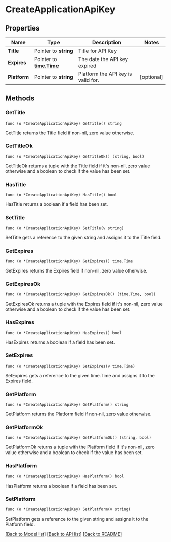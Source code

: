 # CreateApplicationApiKey

## Properties

Name | Type | Description | Notes
------------ | ------------- | ------------- | -------------
**Title** | Pointer to **string** | Title for API Key | 
**Expires** | Pointer to [**time.Time**](time.Time.md) | The date the API key expired | 
**Platform** | Pointer to **string** | Platform the API key is valid for. | [optional] 

## Methods

### GetTitle

`func (o *CreateApplicationApiKey) GetTitle() string`

GetTitle returns the Title field if non-nil, zero value otherwise.

### GetTitleOk

`func (o *CreateApplicationApiKey) GetTitleOk() (string, bool)`

GetTitleOk returns a tuple with the Title field if it's non-nil, zero value otherwise
and a boolean to check if the value has been set.

### HasTitle

`func (o *CreateApplicationApiKey) HasTitle() bool`

HasTitle returns a boolean if a field has been set.

### SetTitle

`func (o *CreateApplicationApiKey) SetTitle(v string)`

SetTitle gets a reference to the given string and assigns it to the Title field.

### GetExpires

`func (o *CreateApplicationApiKey) GetExpires() time.Time`

GetExpires returns the Expires field if non-nil, zero value otherwise.

### GetExpiresOk

`func (o *CreateApplicationApiKey) GetExpiresOk() (time.Time, bool)`

GetExpiresOk returns a tuple with the Expires field if it's non-nil, zero value otherwise
and a boolean to check if the value has been set.

### HasExpires

`func (o *CreateApplicationApiKey) HasExpires() bool`

HasExpires returns a boolean if a field has been set.

### SetExpires

`func (o *CreateApplicationApiKey) SetExpires(v time.Time)`

SetExpires gets a reference to the given time.Time and assigns it to the Expires field.

### GetPlatform

`func (o *CreateApplicationApiKey) GetPlatform() string`

GetPlatform returns the Platform field if non-nil, zero value otherwise.

### GetPlatformOk

`func (o *CreateApplicationApiKey) GetPlatformOk() (string, bool)`

GetPlatformOk returns a tuple with the Platform field if it's non-nil, zero value otherwise
and a boolean to check if the value has been set.

### HasPlatform

`func (o *CreateApplicationApiKey) HasPlatform() bool`

HasPlatform returns a boolean if a field has been set.

### SetPlatform

`func (o *CreateApplicationApiKey) SetPlatform(v string)`

SetPlatform gets a reference to the given string and assigns it to the Platform field.


[[Back to Model list]](../README.md#documentation-for-models) [[Back to API list]](../README.md#documentation-for-api-endpoints) [[Back to README]](../README.md)


